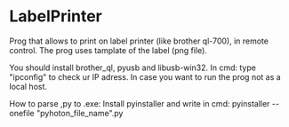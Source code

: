 # LabelPrinter
Prog that allows to print on label printer (like brother ql-700), in remote control.
The prog uses tamplate of the label (png file).


You should install brother_ql, pyusb and libusb-win32.
In cmd: type "ipconfig"  to check ur IP adress. In case you want to run the prog not as a local host.


How to parse ,py to .exe:
 Install pyinstaller and write in cmd: pyinstaller --onefile "pyhoton_file_name".py

